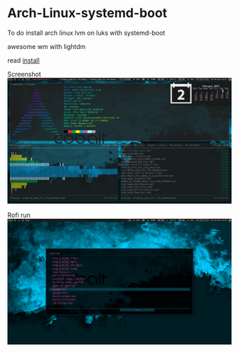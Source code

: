 # Arch-Linux-systemd-boot

To do install arch linux lvm on luks with systemd-boot 

awesome wm with lightdm

read <a href="install">install</a>

Screenshot
![Alt text](screenshot.png?raw=true "ncmpcpp neofetch")

Rofi run
![Alt text](rofi.png?raw=true "rofi")
